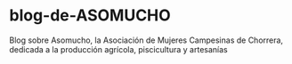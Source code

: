 # blog-de-ASOMUCHO
Blog sobre Asomucho, la Asociación de Mujeres Campesinas de Chorrera, dedicada a la producción agrícola, piscicultura y artesanías
